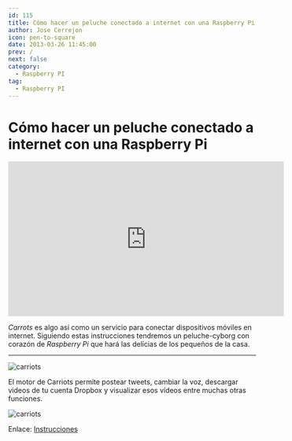 ```yaml
---
id: 115
title: Cómo hacer un peluche conectado a internet con una Raspberry Pi
author: Jose Cerrejon
icon: pen-to-square
date: 2013-03-26 11:45:00
prev: /
next: false
category:
  - Raspberry PI
tag:
  - Raspberry PI
---
```


# Cómo hacer un peluche conectado a internet con una Raspberry Pi

<iframe width="560" height="315" src="http://www.youtube.com/embed/QBq8DtiPs8Y?rel=0" frameborder="0" allowfullscreen></iframe>

*Carrots* es algo así como un servicio para conectar dispositivos móviles en internet. Siguiendo estas instrucciones tendremos un peluche-cyborg con corazón de *Raspberry Pi* que hará las delicias de los pequeños de la casa.

- - -
![carriots](/images/carriots.jpg)

El motor de Carriots permite postear tweets, cambiar la voz, descargar videos de tu cuenta Dropbox y visualizar esos vídeos entre muchas otras funciones.

![carriots](/images/carrios_toy.jpg)

Enlace: [Instrucciones](https://www.carriots.com/community/domokun_iot_example_internet_stuffed_toy)